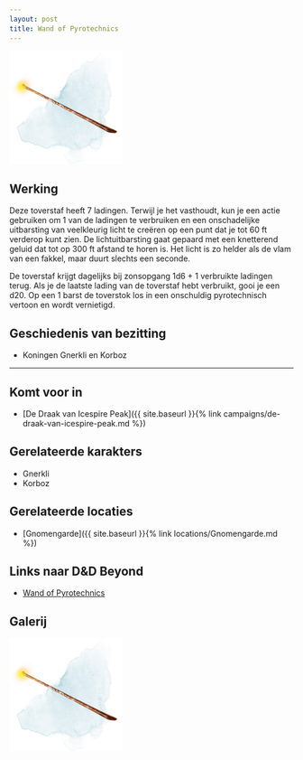 ```yaml
---
layout: post
title: Wand of Pyrotechnics
---
```


<img src="../images/Wand of Pyrotechnics.jpeg" alt="Wand of Pyrotechnics" width=200>

## Werking
Deze toverstaf heeft 7 ladingen. Terwijl je het vasthoudt, kun je een actie gebruiken om 1 van de ladingen te verbruiken en een onschadelijke uitbarsting van veelkleurig licht te creëren op een punt dat je tot 60 ft verderop kunt zien. De lichtuitbarsting gaat gepaard met een knetterend geluid dat tot op 300 ft afstand te horen is. Het licht is zo helder als de vlam van een fakkel, maar duurt slechts een seconde.

De toverstaf krijgt dagelijks bij zonsopgang 1d6 + 1 verbruikte ladingen terug. Als je de laatste lading van de toverstaf hebt verbruikt, gooi je een d20. Op een 1 barst de toverstok los in een onschuldig pyrotechnisch vertoon en wordt vernietigd.

## Geschiedenis van bezitting
* Koningen Gnerkli en Korboz

---

## Komt voor in
* [De Draak van Icespire Peak]({{ site.baseurl }}{% link campaigns/de-draak-van-icespire-peak.md %})

## Gerelateerde karakters
* Gnerkli
* Korboz

## Gerelateerde locaties
* [Gnomengarde]({{ site.baseurl }}{% link locations/Gnomengarde.md %})

## Links naar D&D Beyond
* [Wand of Pyrotechnics](http://dnd5e.wikidot.com/wondrous-items:wand-of-pyrotechnics)

## Galerij
<img src="../images/Wand of Pyrotechnics.jpeg" alt="Wand of Pyrotechnics" width=200>